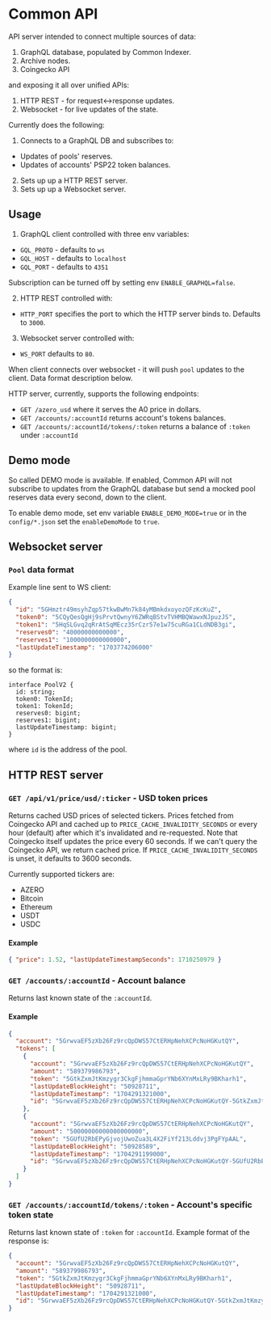 # Common API

API server intended to connect multiple sources of data:

1. GraphQL database, populated by Common Indexer.
2. Archive nodes.
3. Coingecko API

and exposing it all over unified APIs:

1. HTTP REST - for request<->response updates.
2. Websocket - for live updates of the state.

Currently does the following:

1. Connects to a GraphQL DB and subscribes to:

- Updates of pools' reserves.
- Updates of accounts' PSP22 token balances.

2. Sets up up a HTTP REST server.
3. Sets up up a Websocket server.

## Usage

1. GraphQL client controlled with three env variables:

- `GQL_PROTO` - defaults to `ws`
- `GQL_HOST` - defaults to `localhost`
- `GQL_PORT` - defaults to `4351`

Subscription can be turned off by setting env `ENABLE_GRAPHQL=false`.

2. HTTP REST controlled with:

- `HTTP_PORT` specifies the port to which the HTTP server binds to. Defaults to `3000`.

3. Websocket server controlled with:

- `WS_PORT` defaults to `80`.

When client connects over websocket - it will push `pool` updates to the client. Data format description below.

HTTP server, currently, supports the following endpoints:

- `GET /azero_usd` where it serves the A0 price in dollars.
- `GET /accounts/:accountId` returns account's tokens balances.
- `GET /accounts/:accountId/tokens/:token` returns a balance of `:token` under `:accountId`

## Demo mode

So called DEMO mode is available. If enabled, Common API will not subscribe to updates from the GraphQL database but send a mocked pool reserves data every second, down to the client.

To enable demo mode, set env variable `ENABLE_DEMO_MODE=true` or in the `config/*.json` set the `enableDemoMode` to `true`.

## Websocket server

### `Pool` data format

Example line sent to WS client:

```json
{
  "id": "5GHmztr49msyhZqp57tkwBwMn7k84yMBmkdxoyozQFzKcKuZ",
  "token0": "5CQyQesQgHj9sPrvtQwnyY6ZWRqBStvTVHMBQWawxNJpuzJS",
  "token1": "5HqSLGvq2qRrAtSqMEcz35rCzr57e1w75cuRGa1CLdNDB3gi",
  "reserves0": "40000000000000",
  "reserves1": "1000000000000000",
  "lastUpdateTimestamp": "1703774206000"
}
```

so the format is:

```
interface PoolV2 {
  id: string;
  token0: TokenId;
  token1: TokenId;
  reserves0: bigint;
  reserves1: bigint;
  lastUpdateTimestamp: bigint;
}
```

where `id` is the address of the pool.

## HTTP REST server

### `GET /api/v1/price/usd/:ticker` - USD token prices

Returns cached USD prices of selected tickers. Prices fetched from Coingecko API and cached up to `PRICE_CACHE_INVALIDITY_SECONDS` or every hour (default) after which it's invalidated and re-requested. Note that Coingecko itself updates the price every 60 seconds. If we can't query the Coingecko API, we return cached price. If `PRICE_CACHE_INVALIDITY_SECONDS` is unset, it defaults to 3600 seconds.

Currently supported tickers are:

- AZERO
- Bitcoin
- Ethereum
- USDT
- USDC

#### Example

```json
{ "price": 1.52, "lastUpdateTimestampSeconds": 1710250979 }
```

### `GET /accounts/:accountId` - Account balance

Returns last known state of the `:accountId`.

#### Example

```json
{
  "account": "5GrwvaEF5zXb26Fz9rcQpDWS57CtERHpNehXCPcNoHGKutQY",
  "tokens": [
    {
      "account": "5GrwvaEF5zXb26Fz9rcQpDWS57CtERHpNehXCPcNoHGKutQY",
      "amount": "589379986793",
      "token": "5GtkZxmJtKmzygr3CkgFjhmmaGprYNb6XYnMxLRy9BKharh1",
      "lastUpdateBlockHeight": "50928711",
      "lastUpdateTimestamp": "1704291321000",
      "id": "5GrwvaEF5zXb26Fz9rcQpDWS57CtERHpNehXCPcNoHGKutQY-5GtkZxmJtKmzygr3CkgFjhmmaGprYNb6XYnMxLRy9BKharh1"
    },
    {
      "account": "5GrwvaEF5zXb26Fz9rcQpDWS57CtERHpNehXCPcNoHGKutQY",
      "amount": "50000000000000000000",
      "token": "5GUfU2RbEPyGjvojUwoZua3L4X2FiYf213Lddvj3PgFYpAAL",
      "lastUpdateBlockHeight": "50928589",
      "lastUpdateTimestamp": "1704291199000",
      "id": "5GrwvaEF5zXb26Fz9rcQpDWS57CtERHpNehXCPcNoHGKutQY-5GUfU2RbEPyGjvojUwoZua3L4X2FiYf213Lddvj3PgFYpAAL"
    }
  ]
}
```

### `GET /accounts/:accountId/tokens/:token` - Account's specific token state

Returns last known state of `:token` for `:accountId`. Example format of the response is:

```json
{
  "account": "5GrwvaEF5zXb26Fz9rcQpDWS57CtERHpNehXCPcNoHGKutQY",
  "amount": "589379986793",
  "token": "5GtkZxmJtKmzygr3CkgFjhmmaGprYNb6XYnMxLRy9BKharh1",
  "lastUpdateBlockHeight": "50928711",
  "lastUpdateTimestamp": "1704291321000",
  "id": "5GrwvaEF5zXb26Fz9rcQpDWS57CtERHpNehXCPcNoHGKutQY-5GtkZxmJtKmzygr3CkgFjhmmaGprYNb6XYnMxLRy9BKharh1"
}
```
